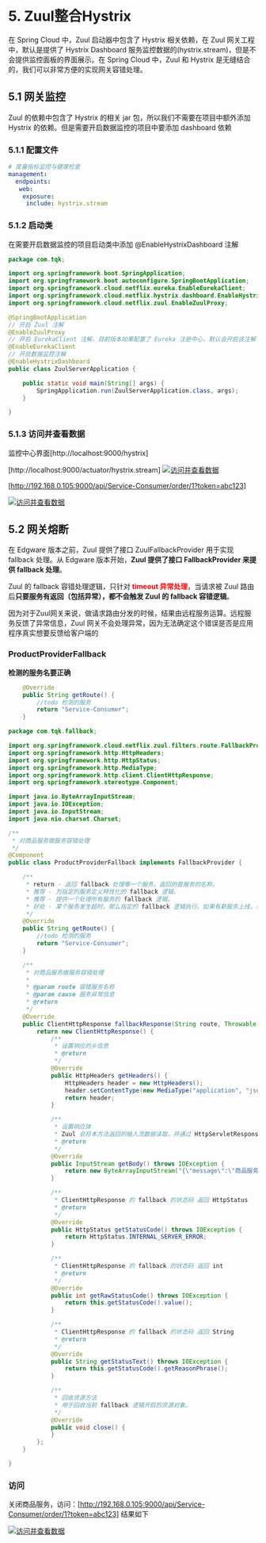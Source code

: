 # 5. Zuul整合Hystrix

在 Spring Cloud 中，Zuul 启动器中包含了 Hystrix 相关依赖，在 Zuul 网关工程中，默认是提供了 Hystrix
Dashboard 服务监控数据的(hystrix.stream)，但是不会提供监控面板的界面展示。在 Spring Cloud 中，Zuul 和
Hystrix 是无缝结合的，我们可以非常方便的实现网关容错处理。

## 5.1 网关监控

Zuul 的依赖中包含了 Hystrix 的相关 jar 包，所以我们不需要在项目中额外添加 Hystrix 的依赖。但是需要开启数据监控的项目中要添加 dashboard 依赖

### 5.1.1 配置文件

```yml
# 度量指标监控与健康检查
management:
  endpoints:
   web:
    exposure:
     include: hystrix.stream
```
### 5.1.2 启动类

在需要开启数据监控的项目启动类中添加 @EnableHystrixDashboard 注解

```java
package com.tqk;

import org.springframework.boot.SpringApplication;
import org.springframework.boot.autoconfigure.SpringBootApplication;
import org.springframework.cloud.netflix.eureka.EnableEurekaClient;
import org.springframework.cloud.netflix.hystrix.dashboard.EnableHystrixDashboard;
import org.springframework.cloud.netflix.zuul.EnableZuulProxy;

@SpringBootApplication
// 开启 Zuul 注解
@EnableZuulProxy
// 开启 EurekaClient 注解，目前版本如果配置了 Eureka 注册中心，默认会开启该注解
@EnableEurekaClient
// 开启数据监控注解
@EnableHystrixDashboard
public class ZuulServerApplication {

    public static void main(String[] args) {
        SpringApplication.run(ZuulServerApplication.class, args);
    }

}

```

### 5.1.3 访问并查看数据

监控中心界面[http://localhost:9000/hystrix]

[http://localhost:9000/actuator/hystrix.stream]
<a data-fancybox title=" 访问并查看数据" href="./image/zuul05.jpg">![访问并查看数据](./image/zuul05.jpg)</a>

[http://192.168.0.105:9000/api/Service-Consumer/order/1?token=abc123]


<a data-fancybox title=" 访问并查看数据" href="./image/zuul06.jpg">![访问并查看数据](./image/zuul06.jpg)</a>

## 5.2 网关熔断

在 Edgware 版本之前，Zuul 提供了接口 ZuulFallbackProvider 用于实现 fallback 处理。从 Edgware 版本开始，**Zuul 提供了接口 FallbackProvider 来提供 fallback 处理**。
 

Zuul 的 fallback 容错处理逻辑，只针对 <font color='red'>**timeout 异常处理**</font>，当请求被 Zuul 路由后**只要服务有返回（包括异常），都不会触发 Zuul 的 fallback 容错逻辑**。

因为对于Zuul网关来说，做请求路由分发的时候，结果由远程服务运算。远程服务反馈了异常信息，Zuul 网关不会处理异常，因为无法确定这个错误是否是应用程序真实想要反馈给客户端的


### ProductProviderFallback

**检测的服务名要正确**
```java
    @Override
    public String getRoute() {
        //todo 检测的服务
        return "Service-Consumer";
    }
```

```java
package com.tqk.fallback;

import org.springframework.cloud.netflix.zuul.filters.route.FallbackProvider;
import org.springframework.http.HttpHeaders;
import org.springframework.http.HttpStatus;
import org.springframework.http.MediaType;
import org.springframework.http.client.ClientHttpResponse;
import org.springframework.stereotype.Component;

import java.io.ByteArrayInputStream;
import java.io.IOException;
import java.io.InputStream;
import java.nio.charset.Charset;

/**
 * 对商品服务做服务容错处理
 */
@Component
public class ProductProviderFallback implements FallbackProvider {

    /**
     * return - 返回 fallback 处理哪一个服务。返回的是服务的名称。
     * 推荐 - 为指定的服务定义特性化的 fallback 逻辑。
     * 推荐 - 提供一个处理所有服务的 fallback 逻辑。
     * 好处 - 某个服务发生超时，那么指定的 fallback 逻辑执行。如果有新服务上线，未提供 fallback 逻辑，有一个通用的。
     */
    @Override
    public String getRoute() {
        //todo 检测的服务
        return "Service-Consumer";
    }

    /**
     * 对商品服务做服务容错处理
     *
     * @param route 容错服务名称
     * @param cause 服务异常信息
     * @return
     */
    @Override
    public ClientHttpResponse fallbackResponse(String route, Throwable cause) {
        return new ClientHttpResponse() {
            /**
             * 设置响应的头信息
             * @return
             */
            @Override
            public HttpHeaders getHeaders() {
                HttpHeaders header = new HttpHeaders();
                header.setContentType(new MediaType("application", "json", Charset.forName("utf-8")));
                return header;
            }

            /**
             * 设置响应体
             * Zuul 会将本方法返回的输入流数据读取，并通过 HttpServletResponse 的输出流输出到客户端。
             * @return
             */
            @Override
            public InputStream getBody() throws IOException {
                return new ByteArrayInputStream("{\"message\":\"商品服务不可用，请稍后再试。\"}".getBytes());
            }

            /**
             * ClientHttpResponse 的 fallback 的状态码 返回 HttpStatus
             * @return
             */
            @Override
            public HttpStatus getStatusCode() throws IOException {
                return HttpStatus.INTERNAL_SERVER_ERROR;
            }

            /**
             * ClientHttpResponse 的 fallback 的状态码 返回 int
             * @return
             */
            @Override
            public int getRawStatusCode() throws IOException {
                return this.getStatusCode().value();
            }

            /**
             * ClientHttpResponse 的 fallback 的状态码 返回 String
             * @return
             */
            @Override
            public String getStatusText() throws IOException {
                return this.getStatusCode().getReasonPhrase();
            }

            /**
             * 回收资源方法
             * 用于回收当前 fallback 逻辑开启的资源对象。
             */
            @Override
            public void close() {
            }
        };
    }

}
```
### 访问

关闭商品服务，访问：[http://192.168.0.105:9000/api/Service-Consumer/order/1?token=abc123] 结果如下

<a data-fancybox title=" 访问并查看数据" href="./image/zuul07.jpg">![访问并查看数据](./image/zuul07.jpg)</a>
